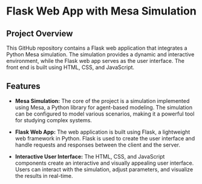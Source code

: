 # Flask Web App with Mesa Simulation

## Project Overview

This GitHub repository contains a Flask web application that integrates a Python Mesa simulation. The simulation provides a dynamic and interactive environment, while the Flask web app serves as the user interface. The front end is built using HTML, CSS, and JavaScript.

## Features

- **Mesa Simulation:** The core of the project is a simulation implemented using Mesa, a Python library for agent-based modeling. The simulation can be configured to model various scenarios, making it a powerful tool for studying complex systems.

- **Flask Web App:** The web application is built using Flask, a lightweight web framework in Python. Flask is used to create the user interface and handle requests and responses between the client and the server.

- **Interactive User Interface:** The HTML, CSS, and JavaScript components create an interactive and visually appealing user interface. Users can interact with the simulation, adjust parameters, and visualize the results in real-time.
